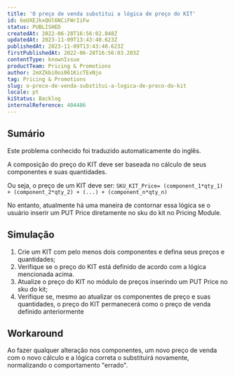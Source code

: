 ```yaml
---
title: 'O preço de venda substitui a lógica de preço do KIT'
id: 6eUXEJkxQUl6NCiFWrIiFw
status: PUBLISHED
createdAt: 2022-06-28T16:56:02.848Z
updatedAt: 2023-11-09T13:43:40.623Z
publishedAt: 2023-11-09T13:43:40.623Z
firstPublishedAt: 2022-06-28T16:56:03.203Z
contentType: knownIssue
productTeam: Pricing & Promotions
author: 2mXZkbi0oi061KicTExNjo
tag: Pricing & Promotions
slug: o-preco-de-venda-substitui-a-logica-de-preco-do-kit
locale: pt
kiStatus: Backlog
internalReference: 404486
---
```


## Sumário

<div class="alert alert-info">
  <p>Este problema conhecido foi traduzido automaticamente do inglês.</p>
</div>


A composição do preço do KIT deve ser baseada no cálculo de seus componentes e suas quantidades.

Ou seja, o preço de um KIT deve ser:
`SKU_KIT_Price= (component_1*qty_1) + (component_2*qty_2) + (...) + (component_n*qty_n)`

No entanto, atualmente há uma maneira de contornar essa lógica se o usuário inserir um PUT Price diretamente no sku do kit no Pricing Module.


## Simulação



1. Crie um KIT com pelo menos dois componentes e defina seus preços e quantidades;
2. Verifique se o preço do KIT está definido de acordo com a lógica mencionada acima.
3. Atualize o preço do KIT no módulo de preços inserindo um PUT Price no sku do kit;
4. Verifique se, mesmo ao atualizar os componentes de preço e suas quantidades, o preço do KIT permanecerá como o preço de venda definido anteriormente

## Workaround


Ao fazer qualquer alteração nos componentes, um novo preço de venda com o novo cálculo e a lógica correta o substituirá novamente, normalizando o comportamento "errado".





